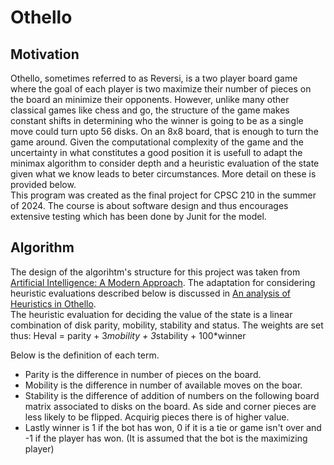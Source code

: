 # Othello

## Motivation
Othello, sometimes referred to as Reversi, is a two player board game where the goal of each player is two maximize their number of pieces on the board an minimize their opponents. However, unlike many other classical games like chess and go, the structure of the game makes constant shifts in determining who the winner is going to be as a single move could turn upto 56 disks. On an 8x8 board, that is enough to turn the game around. Given the computational complexity of the game and the uncertainty in what constitutes a good position it is usefull to adapt the minimax algorithm to consider depth and a heuristic evaluation of the state given what we know leads to beter circumstances. More detail on these is provided below. <br /> 
This program was created as the final project for CPSC 210 in the summer of 2024. The course is about software design and thus encourages extensive testing which has been done by Junit for the model.

## Algorithm
The design of the algorihtm's structure for this project was taken from <a href="https://people.engr.tamu.edu/guni/csce421/files/AI_Russell_Norvig.pdf"> Artificial Intelligence: A Modern Approach</a>. The adaptation for considering heuristic evaluations described below is discussed in <a href="https://courses.cs.washington.edu/courses/cse573/04au/Project/mini1/RUSSIA/Final_Paper.pdf"> An analysis of Heuristics in Othello</a>. <br />
The heuristic evaluation for deciding the value of the state is a linear combination of disk parity, mobility, stability and status. The weights are set thus:
 Heval = parity + 3*mobility + 3*stability + 100*winner 
 
Below is the definition of each term.
- Parity is the difference in number of pieces on the board.
- Mobility is the difference in number of available moves on the boar.
- Stability is the difference of addition of numbers on the following board matrix associated to disks on the board. As side and corner pieces are less likely to be flipped. Acquirig pieces there is of higher value.
- Lastly winner is 1 if the bot has won, 0 if it is a tie or game isn't over and -1 if the player has won. (It is assumed that the bot is the maximizing player)


